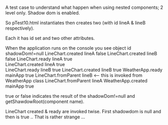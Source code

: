 A test case to understand what happen when using nested components; 2 level only. Shadow dom is enabled.

So pTest10.html instantiates <weather-app> then <weather-app> creates two <line-charts> 
(with id lineA & lineB respectively).

Each <line-chart> it has id set and two other attributes.

When the application runs on the console you see
  object           	  id    shadowDom!=null
LineChart.created 	 lineA    false 
LineChart.created 	 lineB 	  false 
LineChart.ready 	 lineA 	  true    
LineChart.created 	 lineA    true  
LineChart.ready 	 lineB    true
LineChart.created 	 lineB    true
WeatherApp.ready   	mainApp   true
LineChart.fromParent lineB              <-- this is invoked from WeatherApp class
LineChart.fromParent lineA
WeatherApp.created  mainApp   true

true or false indicates the result of the shadowDom!=null and getShawdowRoot(component name).

LineChart created & ready are invoked twise. First shadowdom is null and then is true .. That is rather strange ...

